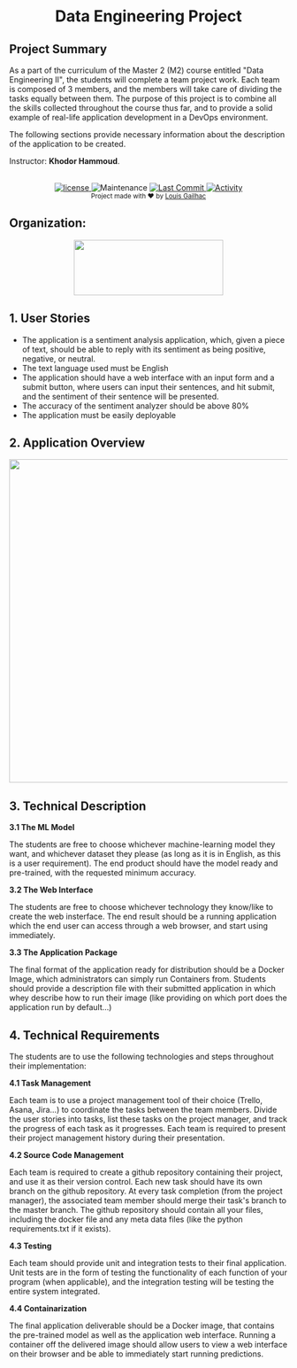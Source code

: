 <h1 align="center">Data Engineering Project</h1>

## Project Summary

As a part of the curriculum of the Master 2 (M2) course entitled &quot;Data Engineering II&quot;, the students will complete a team project work. Each team is composed of 3 members, and the members will take care of dividing the tasks equally between them. The purpose of this project is to combine all the skills collected throughout the course thus far, and to provide a solid example of real-life application development in a DevOps environment.

The following sections provide necessary information about the description of the application to be created.

Instructor: **Khodor Hammoud**.
  

<br />

<div align="center">
  <!-- license -->
  <a href="https://www.mozilla.org/en-US/MPL/2.0/">
    <img src="https://img.shields.io/github/license/CleaverEFREI/data_engineering_project?style=for-the-badge"
      alt="license" />
  </a>
  <!-- Maintenance -->
    <img src="https://img.shields.io/maintenance/yes/2021?style=for-the-badge"
      alt="Maintenance" />
  <!-- Last Commit -->
  <a href="https://github.com/CleaverEFREI/data_engineering_project/commit/main">
    <img src="https://img.shields.io/github/last-commit/CleaverEFREI/data_engineering_project?style=for-the-badge"
      alt="Last Commit" />
  </a>
  <!-- Activity -->
  <a href="https://github.com/CleaverEFREI/data_engineering_project/graphs/commit-activity">
    <img src="https://img.shields.io/github/commit-activity/w/CleaverEFREI/data_engineering_project?style=for-the-badge"
      alt="Activity" />
  </a>
</div>

<div align="center">
  <sub>Project made with ❤︎ by
  <a href="https://github.com/CleaverEFREI">Louis Gailhac</a>
</div>

## Organization:
<div align="center">
<a href="https://www.efrei.fr/" target="_blank"><img src="https://www.efrei.fr/wp-content/uploads/2019/06/Logo-Efrei-2017-Fr-Web.png" width="270" height="100"></a>
</div>
  

## 1. User Stories

- The application is a sentiment analysis application, which, given a piece of text, should be able to reply with its sentiment as being positive, negative, or neutral.
- The text language used must be English
- The application should have a web interface with an input form and a submit button, where users can input their sentences, and hit submit, and the sentiment of their sentence will be presented.
- The accuracy of the sentiment analyzer should be above 80%
- The application must be easily deployable

## 2. Application Overview
  
  <img src="https://media.discordapp.net/attachments/747573184554991697/919867771901337630/unknown.png" width="786" height="584">
  

## 3. Technical Description

**3.1 The ML Model**

The students are free to choose whichever machine-learning model they want, and whichever dataset they please (as long as it is in English, as this is a user requirement). The end product should have the model ready and pre-trained, with the requested minimum accuracy.

**3.2 The Web Interface**

The students are free to choose whichever technology they know/like to create the web insterface. The end result should be a running application which the end user can access through a web browser, and start using immediately.

**3.3 The Application Package**

The final format of the application ready for distribution should be a Docker Image, which administrators can simply run Containers from. Students should provide a description file with their submitted application in which whey describe how to run their image (like providing on which port does the application run by default…)

## 4. Technical Requirements

The students are to use the following technologies and steps throughout their implementation:

**4.1 Task Management**

Each team is to use a project management tool of their choice (Trello, Asana, Jira…) to coordinate the tasks between the team members. Divide the user stories into tasks, list these tasks on the project manager, and track the progress of each task as it progresses. Each team is required to present their project management history during their presentation.

**4.2 Source Code Management**

Each team is required to create a github repository containing their project, and use it as their version control. Each new task should have its own branch on the github repository. At every task completion (from the project manager), the associated team member should merge their task&#39;s branch to the master branch. The github repository should contain all your files, including the docker file and any meta data files (like the python requirements.txt if it exists).

**4.3 Testing**

Each team should provide unit and integration tests to their final application. Unit tests are in the form of testing the functionality of each function of your program (when applicable), and the integration testing will be testing the entire system integrated.

**4.4 Containarization**

The final application deliverable should be a Docker image, that contains the pre-trained model as well as the application web interface. Running a container off the delivered image should allow users to view a web interface on their browser and be able to immediately start running predictions.
